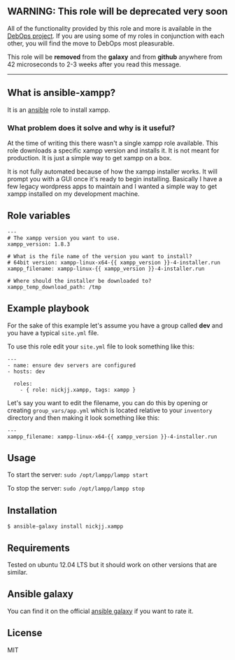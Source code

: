 ## WARNING: This role will be deprecated very soon

All of the functionality provided by this role and more is available in the [DebOps project](http://debops.org). If you are using some of my roles in conjunction with each other, you will find the move to DebOps most pleasurable.

This role will be **removed** from the **galaxy** and from **github** anywhere from 42 microseconds to 2-3 weeks after you read this message.

---


## What is ansible-xampp?

It is an [ansible](http://www.ansible.com/home) role to install xampp.

### What problem does it solve and why is it useful?

At the time of writing this there wasn't a single xampp role available. This role downloads a specific xampp version and installs it. It is not meant for production. It is just a simple way to get xampp on a box.

It is not fully automated because of how the xampp installer works. It will prompt you with a GUI once it's ready to begin installing. Basically I have a few legacy wordpress apps to maintain and I wanted a simple way to get xampp installed on my development machine.

## Role variables

```
---
# The xampp version you want to use.
xampp_version: 1.8.3

# What is the file name of the version you want to install?
# 64bit version: xampp-linux-x64-{{ xampp_version }}-4-installer.run
xampp_filename: xampp-linux-{{ xampp_version }}-4-installer.run

# Where should the installer be downloaded to?
xampp_temp_download_path: /tmp
```

## Example playbook

For the sake of this example let's assume you have a group called **dev** and you have a typical `site.yml` file.

To use this role edit your `site.yml` file to look something like this:

```
---
- name: ensure dev servers are configured
- hosts: dev

  roles:
    - { role: nickjj.xampp, tags: xampp }
```

Let's say you want to edit the filename, you can do this by opening or creating `group_vars/app.yml` which is located relative to your `inventory` directory and then making it look something like this:

```
---
xampp_filename: xampp-linux-x64-{{ xampp_version }}-4-installer.run
```

## Usage

To start the server: `sudo /opt/lampp/lampp start`

To stop the server: `sudo /opt/lampp/lampp stop`

## Installation

`$ ansible-galaxy install nickjj.xampp`

## Requirements

Tested on ubuntu 12.04 LTS but it should work on other versions that are similar.

## Ansible galaxy

You can find it on the official [ansible galaxy](https://galaxy.ansible.com/list#/roles/1032) if you want to rate it.

## License

MIT